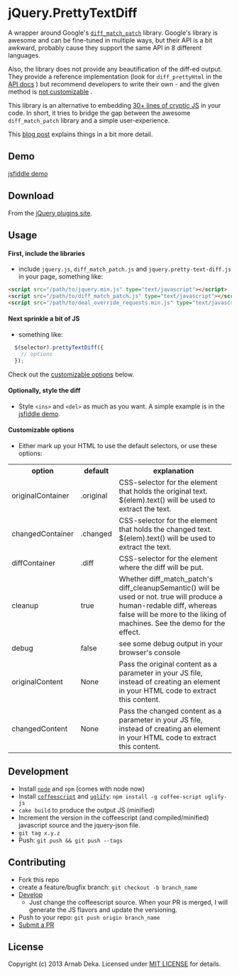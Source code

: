 jQuery.PrettyTextDiff
=====================

A wrapper around Google's
[`diff_match_patch`](http://code.google.com/p/google-diff-match-patch/)
library. Google's library is awesome and can be fine-tuned in
multiple ways, but their API is a bit awkward, probably cause they
support the same API in 8 different languages.

Also, the library does not provide any beautification of the diff-ed
output. They provide a reference implementation (look for
`diff_prettyHtml` in the
[API docs](http://code.google.com/p/google-diff-match-patch/wiki/API)
) but recommend developers to write their own - and the given method is
[not customizable](http://stackoverflow.com/questions/13894514/google-diff-match-avoid-showing-new-lines)
.

This library is an alternative to embedding
 [30+ lines of cryptic JS](http://stackoverflow.com/a/13894720/117750)
 in your code. In short, it tries to bridge the gap between the
 awesome `diff_match_patch` library and a simple user-experience.

This [blog post](http://arnab-deka.com/posts/2013/02/hello-jquery-prettytextdiff/)
explains things in a bit more detail.

## Demo
[jsfiddle demo](http://jsfiddle.net/q7hyfev8/5/)

## Download
From the [jQuery plugins site](http://plugins.jquery.com/pretty-text-diff/).

## Usage
#### First, include the libraries
+ include `jquery.js`, `diff_match_patch.js` and
`jquery.pretty-text-diff.js` in your page, something like:

```html
<script src="/path/to/jquery.min.js" type="text/javascript"></script>
<script src="/path/to/diff_match_patch.js" type="text/javascript"></script>
<script src="/path/to/deal_override_requests.min.js" type="text/javascript"></script>
```

#### Next sprinkle a bit of JS
+ something like:

```js
  $(selector).prettyTextDiff({
    // options
  });
```
Check out the [customizable options](#customizable-options) below.

#### Optionally, style the diff
+ Style `<ins>` and `<del>` as much as you want. A simple example is
in the [jsfiddle demo](#demo).

#### Customizable options
+ Either mark up your HTML to use the default selectors, or use these options:

<table>
  <tr>
    <th>option</th>
    <th>default</th>
    <th>explanation</th>
  </tr>

  <tr>
    <td>originalContainer</td>
    <td>.original</td>
    <td>CSS-selector for the element that holds the original text. $(elem).text() will be used to extract the text.</td>
  </tr>

  <tr>
    <td>changedContainer</td>
    <td>.changed</td>
    <td>CSS-selector for the element that holds the changed text. $(elem).text() will be used to extract the text.</td>
  </tr>

  <tr>
    <td>diffContainer</td>
    <td>.diff</td>
    <td>CSS-selector for the element where the diff will be put.</td>
  </tr>

  <tr>
    <td>cleanup</td>
    <td>true</td>
    <td>Whether diff_match_patch's diff_cleanupSemantic() will be used or not. true will produce a human-redable diff, whereas false will be more to the liking of machines. See the demo for the effect.</td>
  </tr>

  <tr>
    <td>debug</td>
    <td>false</td>
    <td>see some debug output in your browser's console</td>
  </tr>

  <tr>
    <td>originalContent</td>
    <td>None</td>
    <td>Pass the original content as a parameter in your JS file, instead of creating an element in your HTML code to extract this content.</td>
  </tr>

  <tr>
    <td>changedContent</td>
    <td>None</td>
    <td>Pass the changed content as a parameter in your JS file, instead of creating an element in your HTML code to extract this content.</td>
  </tr>
</table>

## Development
+ Install [`node`](http://nodejs.org/) and `npm` (comes with node now)
+ Install [`coffeescript`](http://coffeescript.org/#installation) and
    [`uglify`](https://github.com/mishoo/UglifyJS2):
    `npm install -g coffee-script uglify-js`
+ `cake build` to produce the output JS (minified)
+ Increment the version in the
coffeescript (and compiled/minified) javascript source and the
jquery-json file.
+ `git tag x.y.z`
+ Push: `git push && git push --tags`

## Contributing
+ Fork this repo
+ create a feature/bugfix branch: `git checkout -b branch_name`
+ [Develop](#development)
  + Just change the coffeescript source. When your PR is merged, I will generate the JS flavors and update the versioning.
+ Push to your repo: `git push origin branch_name`
+ [Submit a PR](https://github.com/arnab/jQuery.PrettyTextDiff/pulls/)

## License
Copyright (c) 2013 Arnab Deka. Licensed under
[MIT LICENSE](https://github.com/arnab/jQuery.PrettyTextDiff/blob/master/LICENSE)
for details.
